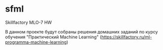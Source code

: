 # sfml
Skillfactory MLO-7 HW

В данном проекте будут собраны решения домашних заданий по курсу обучения "Практический Machine Learning"
(https://skillfactory.ru/ml-programma-machine-learning)
